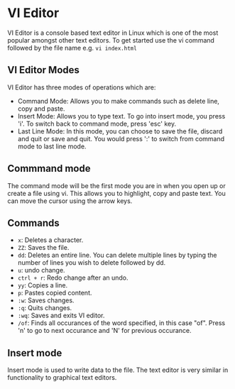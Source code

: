 # VI Editor
VI Editor is a console based text editor in Linux which is one of the most popular amongst other text editors. To get started use the vi command followed by the file name e.g. `vi index.html`

## VI Editor Modes
VI Editor has three modes of operations which are:
- Command Mode: Allows you to make commands such as delete line, copy and paste.
- Insert Mode: Allows you to type text. To go into insert mode, you press 'i'. To switch back to command mode, press 'esc' key.
- Last Line Mode: In this mode, you can choose to save the file, discard and quit or save and quit. You would press ':' to switch from command mode to last line mode.

## Commmand mode
The command mode will be the first mode you are in when you open up or create a file using vi. This allows you to highlight, copy and paste text. You can move the cursor using the arrow keys.

## Commands
- `x`: Deletes a character.
- `ZZ`: Saves the file.
- `dd`: Deletes an entire line. You can delete multiple lines by typing the number of lines you wish to delete followed by dd.
- `u`: undo change.
- `ctrl + r`: Redo change after an undo.
- `yy`: Copies a line.
- `p`: Pastes copied content.
- `:w`: Saves changes.
- `:q`: Quits changes.
- `:wq`: Saves and exits VI editor.
- `/of`: Finds all occurances of the word specified, in this case "of". Press 'n' to go to next occurance and 'N' for previous occurance.

## Insert mode
Insert mode is used to write data to the file. The text editor is very similar in functionality to graphical text editors. 
